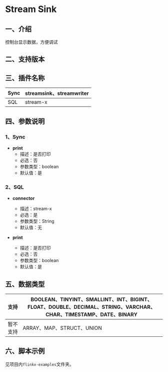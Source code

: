 # Stream Sink

## 一、介绍

控制台显示数据，方便调试

## 二、支持版本

## 三、插件名称

| Sync | streamsink、streamwriter |
| --- | --- |
| SQL | stream-x |

## 四、参数说明

### 1、Sync

- **print**
    - 描述：是否打印
    - 必选：否
    - 参数类型：boolean
    - 默认值：是
      <br />

### 2、SQL

- **connector**
    - 描述：stream-x
    - 必选：是
    - 参数类型：String
    - 默认值：无
      <br />

- **print**
    - 描述：是否打印
    - 必选：否
    - 参数类型：boolean
    - 默认值：是
      <br />

## 五、数据类型

| 支持 | BOOLEAN、TINYINT、SMALLINT、INT、BIGINT、FLOAT、DOUBLE、DECIMAL、STRING、VARCHAR、CHAR、TIMESTAMP、DATE、BINARY |
| --- | --- |
| 暂不支持 | ARRAY、MAP、STRUCT、UNION |

## 六、脚本示例

见项目内`flinkx-examples`文件夹。
